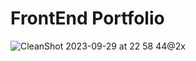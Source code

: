 # FrontEnd Portfolio
![CleanShot 2023-09-29 at 22 58 44@2x](https://github.com/alexladwong/Before1/assets/81810294/64a03bae-cdd3-4264-a1e1-64b95b7255b9)
